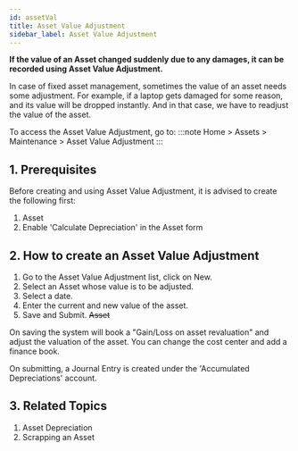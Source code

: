 ```yaml
---
id: assetVal
title: Asset Value Adjustment
sidebar_label: Asset Value Adjustment
---
```


**If the value of an Asset changed suddenly due to any damages, it can be recorded using Asset Value Adjustment.**

In case of fixed asset management, sometimes the value of an asset needs some adjustment. For example, if a laptop gets damaged for some reason, and its value will be dropped instantly. And in that case, we have to readjust the value of the asset.

To access the Asset Value Adjustment, go to:
:::note
Home > Assets > Maintenance > Asset Value Adjustment
:::

## 1. Prerequisites

Before creating and using Asset Value Adjustment, it is advised to create the following first:

1. Asset
1. Enable 'Calculate Depreciation' in the Asset form

## 2. How to create an Asset Value Adjustment

1. Go to the Asset Value Adjustment list, click on New.
1. Select an Asset whose value is to be adjusted.
1. Select a date.
1. Enter the current and new value of the asset.
1. Save and Submit.
   ~~Asset~~

On saving the system will book a "Gain/Loss on asset revaluation" and adjust the valuation of the asset. You can change the cost center and add a finance book.

On submitting, a Journal Entry is created under the 'Accumulated Depreciations' account.

## 3. Related Topics

1. Asset Depreciation
1. Scrapping an Asset
